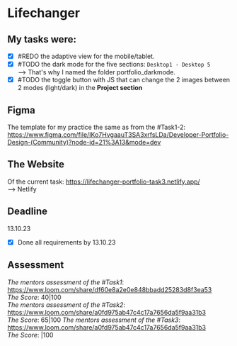 # Lifechanger

## My tasks were:
- [x] #REDO the adaptive view for the mobile/tablet. <br>
- [x] #TODO the dark mode for the five sections: `Desktop1 - Desktop 5` <br>
--> That's why I named the folder portfolio_darkmode.
- [x] #TODO the toggle button with JS that can change the 2 images between <br> 2 modes (light/dark) in the **Project section**
## Figma
The template for my practice the same as from the #Task1-2:
https://www.figma.com/file/IKo7HvgaauT3SA3xrfsLDa/Developer-Portfolio-Design-(Community)?node-id=21%3A13&mode=dev

## The Website
Of the current task:
https://lifechanger-portfolio-task3.netlify.app/
<br />
--> Netlify

## Deadline
13.10.23 <br />

- [x] Done all requirements by 13.10.23
## Assessment
_The mentors assessment of the #Task1_: https://www.loom.com/share/df60e8a2e0e848bbadd25283d8f3ea53 <br>
_The Score_: 40|100 <br>
_The mentors assessment of the #Task2_: https://www.loom.com/share/a0fd975ab47c4c17a7656da5f9aa31b3 <br>
_The Score_: 65|100
_The mentors assessment of the #Task3_: https://www.loom.com/share/a0fd975ab47c4c17a7656da5f9aa31b3 <br>
_The Score_: |100